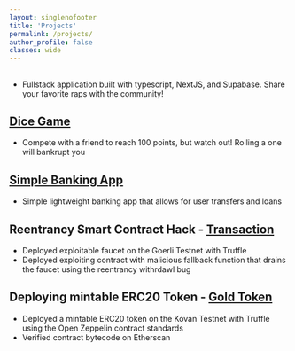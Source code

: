 ```yaml
---
layout: singlenofooter
title: 'Projects'
permalink: /projects/
author_profile: false
classes: wide
---
```


## <a href="https://raps.ninja"></a>

- Fullstack application built with typescript, NextJS, and Supabase. Share your favorite raps with the community!

## <a href="../dice">Dice Game</a>

- Compete with a friend to reach 100 points, but watch out! Rolling a one will bankrupt you

## <a href="../bankist">Simple Banking App</a>

- Simple lightweight banking app that allows for user transfers and loans

## Reentrancy Smart Contract Hack - <a href="https://goerli.etherscan.io/tx/0xa5de2ec424f89dc06c2dcb5b2dace63fe6b0dca260268945bc5e19466d2260d5">Transaction</a>

- Deployed exploitable faucet on the Goerli Testnet with Truffle
- Deployed exploiting contract with malicious fallback function that drains the faucet using the reentrancy withrdawl bug

## Deploying mintable ERC20 Token - <a href="https://kovan.etherscan.io/address/0xaaa9c4d1d8094763e8aff422513a1940e52905ad">Gold Token</a>

- Deployed a mintable ERC20 token on the Kovan Testnet with Truffle using the Open Zeppelin contract standards
- Verified contract bytecode on Etherscan

